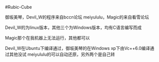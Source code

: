 #Rubic-Cube

御坂美琴，Devil_W的程序来自bccn论坛
meiyululu，Magic的来自看雪论坛

Devil_W的为linux版本，其他三个为Windows版本，均有C语言编写而成

Magic那个在我机器上无法运行，其他都可以

Devil_W在Ubuntu下编译通过，御坂美琴的在Windows xp下由Vc++6.0编译通过其他没试
meiyululu的可以自动还原，另外两个是自己转
